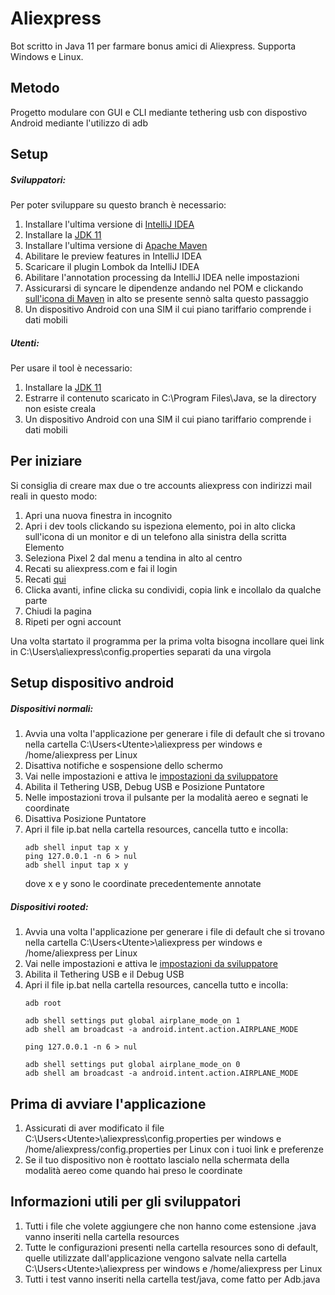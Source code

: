 # Aliexpress

Bot scritto in Java 11 per farmare bonus amici di Aliexpress.
Supporta Windows e Linux.

## Metodo

Progetto modulare con GUI e CLI mediante tethering usb con dispostivo Android mediante l'utilizzo di adb

## Setup 
##### Sviluppatori:
Per poter sviluppare su questo branch è necessario:
 1) Installare l'ultima versione di [IntelliJ IDEA](https://www.jetbrains.com/idea/download/)
 2) Installare la [JDK 11](https://adoptopenjdk.net/) 
 3) Installare l'ultima versione di [Apache Maven](https://maven.apache.org/download.cgi)
 4) Abilitare le preview features in IntelliJ IDEA
 5) Scaricare il plugin Lombok da IntelliJ IDEA
 6) Abilitare l'annotation processing da IntelliJ IDEA nelle impostazioni
 7) Assicurarsi di syncare le dipendenze andando nel POM e clickando [sull'icona di Maven](https://imgur.com/a/0eLWHfT) in alto se presente sennò salta questo passaggio
 8) Un dispositivo Android con una SIM il cui piano tariffario comprende i dati mobili

##### Utenti:
Per usare il tool è necessario:
 1) Installare la [JDK 11](https://adoptopenjdk.net/)
 2) Estrarre il contenuto scaricato in C:\Program Files\Java, se la directory non esiste creala
 3) Un dispositivo Android con una SIM il cui piano tariffario comprende i dati mobili

## Per iniziare
Si consiglia di creare max due o tre accounts aliexpress con indirizzi mail reali in questo modo:
1. Apri una nuova finestra in incognito
2. Apri i dev tools clickando su ispeziona elemento, poi in alto clicka sull'icona di un monitor e di un telefono alla sinistra della scritta Elemento
3. Seleziona Pixel 2 dal menu a tendina in alto al centro
4. Recati su aliexpress.com e fai il login
5. Recati [qui](https://campaign.aliexpress.com/wow/gf/cashdailyoutc/index?_addShare=no)
6. Clicka avanti, infine clicka su condividi, copia link e incollalo da qualche parte
7. Chiudi la pagina
8. Ripeti per ogni account

Una volta startato il programma per la prima volta bisogna incollare quei link in  C:\Users<Utente>\aliexpress\config.properties separati da una virgola

## Setup dispositivo android
##### Dispositivi normali:
1) Avvia una volta l'applicazione per generare i file di default che si trovano nella cartella C:\Users\<Utente>\aliexpress per windows e /home/aliexpress per Linux
2) Disattiva notifiche e sospensione dello schermo
3) Vai nelle impostazioni e attiva le [impostazioni da sviluppatore](https://www.wikihow.it/Abilitare-le-%27Opzioni-sviluppatore%27-su-Android)
4) Abilita il Tethering USB, Debug USB e Posizione Puntatore
5) Nelle impostazioni trova il pulsante per la modalità aereo e segnati le coordinate
6) Disattiva Posizione Puntatore
7) Apri il file ip.bat nella cartella resources, cancella tutto e incolla:
   ```
   adb shell input tap x y
   ping 127.0.0.1 -n 6 > nul
   adb shell input tap x y
   ```
   dove x e y sono le coordinate precedentemente annotate
   
##### Dispositivi rooted:
1) Avvia una volta l'applicazione per generare i file di default che si trovano nella cartella C:\Users\<Utente>\aliexpress per windows e /home/aliexpress per Linux
2) Vai nelle impostazioni e attiva le [impostazioni da sviluppatore](https://www.wikihow.it/Abilitare-le-%27Opzioni-sviluppatore%27-su-Android)
4) Abilita il Tethering USB e il Debug USB
5) Apri il file ip.bat nella cartella resources, cancella tutto e incolla:
   ```
   adb root

   adb shell settings put global airplane_mode_on 1
   adb shell am broadcast -a android.intent.action.AIRPLANE_MODE

   ping 127.0.0.1 -n 6 > nul

   adb shell settings put global airplane_mode_on 0
   adb shell am broadcast -a android.intent.action.AIRPLANE_MODE
   ```

## Prima di avviare l'applicazione
1) Assicurati di aver modificato il file C:\Users\<Utente>\aliexpress\config.properties per windows e /home/aliexpress/config.properties per Linux con i tuoi link e preferenze
2) Se il tuo dispositivo non è roottato lascialo nella schermata della modalità aereo come quando hai preso le coordinate

## Informazioni utili per gli sviluppatori

1) Tutti i file che volete aggiungere che non hanno come estensione .java vanno inseriti nella cartella resources
2) Tutte le configurazioni presenti nella cartella resources sono di default, quelle utilizzate dall'applicazione vengono salvate nella cartella C:\Users\<Utente>\aliexpress per windows e /home/aliexpress per Linux
3) Tutti i test vanno inseriti nella cartella test/java, come fatto per Adb.java